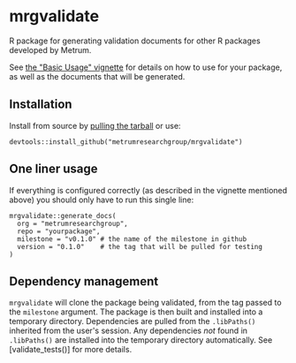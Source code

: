 # mrgvalidate
R package for generating validation documents for other R packages developed by Metrum.

See [the "Basic Usage" vignette](https://metrumresearchgroup.github.io/mrgvalidate/articles/basic_usage.html) for details on how to use for your package, as well as the documents that will be generated.

## Installation

Install from source by [pulling the tarball](https://github.com/metrumresearchgroup/mrgvalidate/releases) or use:

```
devtools::install_github("metrumresearchgroup/mrgvalidate")
```

## One liner usage

If everything is configured correctly (as described in the vignette mentioned above) you should only have to run this single line:
```
mrgvalidate::generate_docs(
  org = "metrumresearchgroup",
  repo = "yourpackage",
  milestone = "v0.1.0" # the name of the milestone in github
  version = "0.1.0"    # the tag that will be pulled for testing
)
```

## Dependency management

`mrgvalidate` will clone the package being validated, from the tag passed to the `milestone` argument. The package is then built and installed into a temporary directory. Dependencies are pulled from the `.libPaths()` inherited from the user's session. Any dependencies _not_ found in `.libPaths()` are installed into the temporary directory automatically. See [validate_tests()] for more details.

